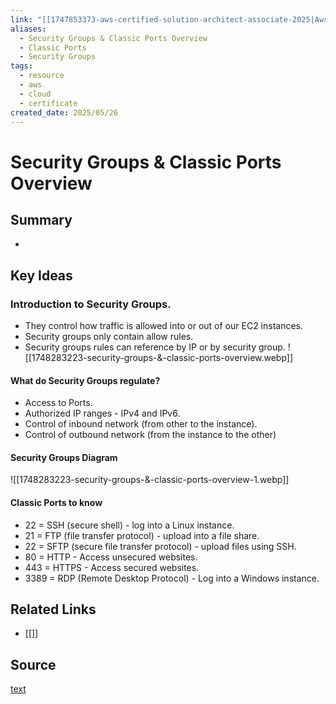 ```yaml
---
link: "[[1747853373-aws-certified-solution-architect-associate-2025|Aws Certified Solution Architect Associate 2025]]"
aliases:
  - Security Groups & Classic Ports Overview
  - Classic Ports
  - Security Groups
tags:
  - resource
  - aws
  - cloud
  - certificate
created_date: 2025/05/26
---
```

# Security Groups & Classic Ports Overview
## Summary
- 
## Key Ideas
### Introduction to Security Groups.
- They control how traffic is allowed into or out of our EC2 instances.
- Security groups only contain allow rules.
- Security groups rules can reference by IP or by security group.
![[1748283223-security-groups-&-classic-ports-overview.webp]]
#### What do Security Groups regulate?
- Access to Ports.
- Authorized IP ranges - IPv4 and IPv6.
- Control of inbound network (from other to the instance).
- Control of outbound network (from the instance to the other)
#### Security Groups Diagram
![[1748283223-security-groups-&-classic-ports-overview-1.webp]]
#### Classic Ports to know
- 22 = SSH (secure shell) - log into a Linux instance.
- 21 = FTP (file transfer protocol) - upload into a file share.
- 22 = SFTP (secure file transfer protocol) - upload files using SSH.
- 80 = HTTP - Access unsecured websites.
- 443 = HTTPS - Access secured websites.
- 3389 = RDP (Remote Desktop Protocol) - Log into a Windows instance.



## Related Links
- [[]]
## Source
[text](url) 
